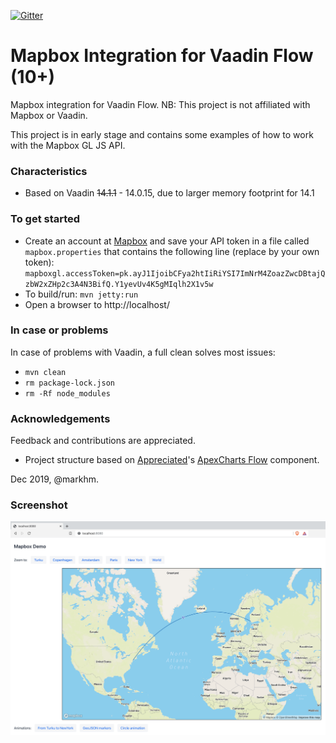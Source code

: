 [![Gitter](https://badges.gitter.im/Join%20Chat.svg)](https://gitter.im/vaadin-flow/Lobby#?utm_source=badge&utm_medium=badge&utm_campaign=pr-badge)

# Mapbox Integration for Vaadin Flow (10+)
Mapbox integration for Vaadin Flow. NB: This project is not affiliated with Mapbox or Vaadin.

This project is in early stage and contains some examples of how to work with the Mapbox GL JS API.  

### Characteristics
- Based on Vaadin <del>14.1.1</del> - 14.0.15, due to larger memory footprint for 14.1

### To get started
- Create an account at [Mapbox](https://account.mapbox.com/auth/signup/) and save your API token in a file called `mapbox.properties` that contains the following line (replace by your own token):
    `mapboxgl.accessToken=pk.ayJ1IjoibCFya2htIiRiYSI7ImNrM4ZoazZwcDBtajQzbW2xZHp2c3A4N3BifQ.Y1yevUv4K5gMIqlh2X1v5w`
- To build/run: `mvn jetty:run`
- Open a browser to http://localhost/

### In case or problems
In case of problems with Vaadin, a full clean solves most issues:
- `mvn clean`
- `rm package-lock.json`
- `rm -Rf node_modules`

### Acknowledgements
Feedback and contributions are appreciated.
- Project structure based on [Appreciated](https://github.com/appreciated/)'s [ApexCharts Flow](https://github.com/appreciated/apexcharts-flow) component. 
   
Dec 2019, @markhm.

### Screenshot
![Screenshot](mapbox-flow-screenshot.png)

